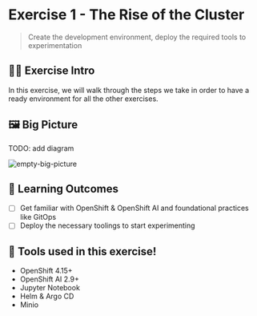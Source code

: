# Exercise 1 - The Rise of the Cluster
> Create the development environment, deploy the required tools to experimentation

## 👨‍🍳 Exercise Intro

In this exercise, we will walk through the steps we take in order to have a ready environment for all the other exercises. 

## 🖼️ Big Picture

TODO: add diagram

![empty-big-picture](images/big-picture-empty.jpg)

## 🔮 Learning Outcomes

- [ ] Get familiar with OpenShift & OpenShift AI and foundational practices like GitOps
- [ ] Deploy the necessary toolings to start experimenting

## 🔨 Tools used in this exercise!
* OpenShift 4.15+
* OpenShift AI 2.9+
* Jupyter Notebook
* Helm & Argo CD
* Minio